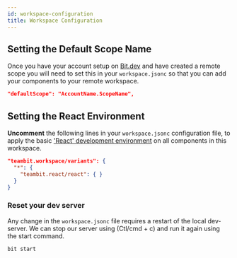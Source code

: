 ```yaml
---
id: workspace-configuration
title: Workspace Configuration
---
```


## Setting the Default Scope Name

Once you have your account setup on [Bit.dev](https://bit.dev/) and have created a remote scope you will need to set this in your `workspace.jsonc` so that you can add your components to your remote workspace.

```json
"defaultScope": "AccountName.ScopeName",
```

## Setting the React Environment

**Uncomment** the following lines in your `workspace.jsonc` configuration file, to apply the basic ['React' development environment](/aspects/react/overview) on all components in this workspace.

```json title="workspace.jsonc"
"teambit.workspace/variants": {
  "*": {
    "teambit.react/react": { }
  }
}
```

### Reset your dev server

Any change in the `workspace.jsonc` file requires a restart of the local dev-server. We can stop our server using (Ctl/cmd + c) and run it again using the start command.

```shell
bit start
```
